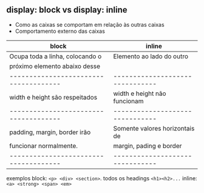 ## display: block vs display: inline

- Como as caixas se comportam em relação às outras caixas
- Comportamento externo das caixas

| **block**                           | **inline**
|-------------------------------------|-------------------------------|
| Ocupa toda a linha, colocando o     | Elemento ao lado do outro     |
| próximo elemento abaixo desse       |                               |
|-------------------------------------|-------------------------------|
| width e height são respeitados      |width e height não funcionam   |
|-------------------------------------|-------------------------------|
| padding, margin, border irão        |Somente valores horizontais de |
| funcionar normalmente.              |margin, pading e border        |
|-------------------------------------|-------------------------------|


exemplos
block: `<p> <div> <section>`. todos os headings `<h1><h2>...`
inline: `<a> <strong> <span> <em>`